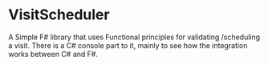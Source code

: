 # VisitScheduler
A Simple F# library that uses Functional principles for validating /scheduling a visit. There is a C# console part to it, mainly to see how the integration works between C# and F#.
